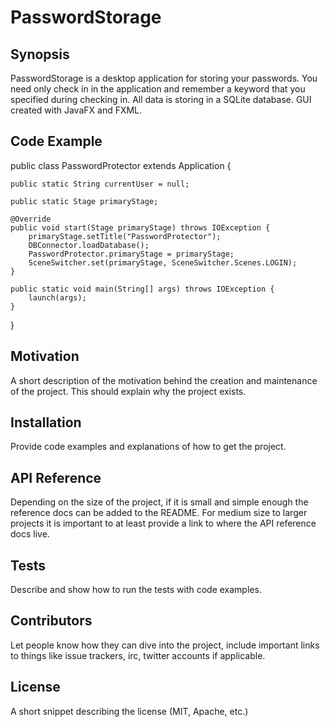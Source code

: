 # PasswordStorage
## Synopsis

PasswordStorage is a desktop application for storing your passwords. You need only check in in the application and remember a keyword that you specified during checking in.
All data is storing in a SQLite database. GUI created with JavaFX and FXML.

## Code Example

public class PasswordProtector extends Application {

    public static String currentUser = null;

    public static Stage primaryStage;

    @Override
    public void start(Stage primaryStage) throws IOException {
        primaryStage.setTitle("PasswordProtector");
        DBConnector.loadDatabase();
        PasswordProtector.primaryStage = primaryStage;
        SceneSwitcher.set(primaryStage, SceneSwitcher.Scenes.LOGIN);
    }

    public static void main(String[] args) throws IOException {
        launch(args);
    }
}

## Motivation

A short description of the motivation behind the creation and maintenance of the project. This should explain why the project exists.

## Installation

Provide code examples and explanations of how to get the project.

## API Reference

Depending on the size of the project, if it is small and simple enough the reference docs can be added to the README. For medium size to larger projects it is important to at least provide a link to where the API reference docs live.

## Tests

Describe and show how to run the tests with code examples.

## Contributors

Let people know how they can dive into the project, include important links to things like issue trackers, irc, twitter accounts if applicable.

## License

A short snippet describing the license (MIT, Apache, etc.)
